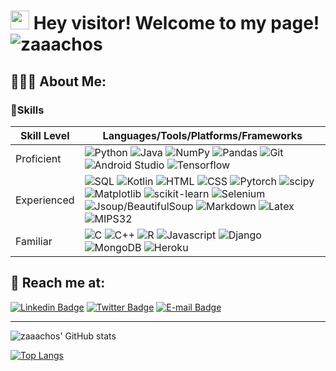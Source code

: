 <h1><img src="https://emojis.slackmojis.com/emojis/images/1643515023/10521/meow_code.gif?1643515023" width="30"/> Hey visitor! Welcome to my page!
<img src="https://komarev.com/ghpvc/?username=zaaachos" alt="zaaachos" /> 
</h1>

<h2 align="left">👨🏻‍💻 About Me:</h2>

<h4 I'm Giorgos, currently majoring in CS studies @ AUEB ( Department of Informatics ). I'm interested in AI/ML/DL/DS related projects with passion for computer vision. I enjoy developing Android applications, as well. </h4>

<h3>🚀Skills</h3>

<table class="SkillTable">
  <thead>
    <tr>
      <th>Skill Level</th>
      <th>Languages/Tools/Platforms/Frameworks</th>
    </tr>
  </thead>
  <tbody>
    <tr>
      <td>Proficient</td>
      <td><img alt="Python" src="https://img.shields.io/badge/Python-white?style=for-the-badge&logo=python" />
          <img alt="Java" src="https://img.shields.io/badge/Java-ED8B00?style=for-the-badge&logo=java&logoColor=white" />
          <img alt="NumPy" src="https://img.shields.io/badge/NumPy-0040ff?style=for-the-badge&logo=numpy&logoColor=white" />
          <img alt="Pandas" src="https://img.shields.io/badge/pandas-00ff00?style=for-the-badge&logo=pandas&logoColor=ff0080" />
          <img alt="Git" src="https://img.shields.io/badge/Git-red?style=for-the-badge&logo=git&logoColor=white" />
          <img alt="Android Studio" src="https://img.shields.io/badge/android_studio-596ca6?style=for-the-badge&logo=androidstudio&logoColor=00cc66" />
          <img alt="Tensorflow" src="https://img.shields.io/badge/tensorflow-red?style=for-the-badge&logo=tensorflow&logoColor=ff6600" />
      </td>
    </tr>
    <tr>
      <td>Experienced</td>
      <td><img alt="SQL" src="https://img.shields.io/badge/PostgreSQL-316192?style=for-the-badge&logo=postgresql&logoColor=white" />
          <img alt="Kotlin" src="https://img.shields.io/badge/Kotlin-0095D5?&style=for-the-badge&logo=kotlin&logoColor=white" />
          <img alt="HTML" src="https://img.shields.io/badge/HTML5-E34F26?style=for-the-badge&logo=html5&logoColor=white" />
          <img alt="CSS" src="https://img.shields.io/badge/CSS3-1572B6?style=for-the-badge&logo=css3&logoColor=white" />
          <img alt="Pytorch" src="https://img.shields.io/badge/Pytroch-ff8533?style=for-the-badge&logo=pytorch&logoColor=ff0000" />
          <img alt="scipy" src="https://img.shields.io/badge/scipy-003380?style=for-the-badge&logo=scipy&logoColor=66a3ff" />
          <img alt="Matplotlib" src="https://img.shields.io/badge/matplotlib-596ca6?style=for-the-badge&logo=matplot&logoColor=ff0080" />
          <img alt="scikit-learn" src="https://img.shields.io/badge/scikit_learn-b38f00?style=for-the-badge&logo=scikitlearn&logoColor=9999ff" />
          <img alt="Selenium" src="https://img.shields.io/badge/selenium-003380?style=for-the-badge&logo=selenium&logoColor=b3b3b3" />
          <img alt="Jsoup/BeautifulSoup" src="https://img.shields.io/badge/jsoup/bs4-ffccff?style=for-the-badge&logo=bs4&logoColor=800080" />
          <img alt="Markdown" src="https://img.shields.io/badge/Markdown-000000?style=for-the-badge&logo=markdown&logoColor=white" />
          <img alt="Latex" src="https://img.shields.io/badge/LaTeX-593D88?style=for-the-badge&logo=latex&logoColor=white" />
          <img alt="MIPS32" src="https://img.shields.io/badge/MIPS32-593D88?style=for-the-badge&logo=MIPS32&logoColor=white" />
      </td>
    </tr>
    <tr>
      <td>Familiar</td>
      <td><img alt="C" src="https://img.shields.io/badge/C-00599C?style=for-the-badge&logo=c&logoColor=white" />
          <img alt="C++" src="https://img.shields.io/badge/C%2B%2B-00599C?style=for-the-badge&logo=c%2B%2B&logoColor=white" />
          <img alt="R" src="https://img.shields.io/badge/R-276DC3?style=for-the-badge&logo=r&logoColor=white" />
          <img alt="Javascript" src="https://img.shields.io/badge/JavaScript-F7DF1E?style=for-the-badge&logo=javascript&logoColor=black" />
          <img alt="Django" src="https://img.shields.io/badge/Django-092E20?style=for-the-badge&logo=django&logoColor=white" /> 
          <img alt="MongoDB" src="https://img.shields.io/badge/MongoDB-4EA94B?style=for-the-badge&logo=mongodb&logoColor=white" />
          <img alt="Heroku" src="https://img.shields.io/badge/Heroku-430098?style=for-the-badge&logo=heroku&logoColor=white" />
      </td>
    </tr>
  </tbody>
</table>

<h2 align="left">📩 Reach me at:</h2>

[![Linkedin Badge](https://img.shields.io/badge/giorgos_zachariadis-blue?style=for-the-badge&logo=Linkedin&logoColor=white&link=https://www.linkedin.com/in/giorgos-zachariadis/)](https://www.linkedin.com/in/giorgos-zachariadis) [![Twitter Badge](https://img.shields.io/badge/@zaaachos-1ca0f1?style=for-the-badge&labelColor=1ca0f1&logo=twitter&logoColor=white&link=https://twitter.com/zaaachos)](https://twitter.com/zaaachos) [![E-mail Badge](https://img.shields.io/badge/geor.zachariadis@gmail.com-D14836?style=for-the-badge&logo=gmail&logoColor=white)](mailto:geor.zachariadis@gmail.com) 

------------


![zaaachos' GitHub stats](https://github-readme-stats.vercel.app/api?username=zaaachos&show_icons=true&theme=tokyonight)

[![Top Langs](https://github-readme-stats.vercel.app/api/top-langs/?username=zaaachos)](https://github.com/zaaachos/github-readme-stats)




